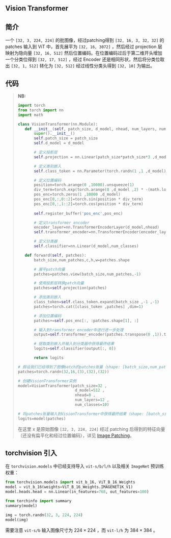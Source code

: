 ## Vision Transformer

## 简介

一个 `[32, 3, 224, 224]` 的批图像，经过patching得到 `[32, 16, 3, 32, 32]` 的 patches 输入到 ViT 中，首先展平为 `[32, 16, 3072]` ，然后经过 projection 层映射为隐向量 `[32, 16, 512]` 然后位置编码。在位置编码过后于第二维开头增加一个分类位得到 `[32, 17, 512]` ，经过 Encoder 还是相同形状，然后将分类位取出 `[32, 1, 512]` 转化为 `[32, 512]` 经过线性分类头得到 `[32, 10]` 为输出。

## 代码

>**NB:**
>
>```python
>import torch
>from torch import nn
>import math
>
>class VisionTransformer(nn.Module):
>    def __init__(self, patch_size, d_model, nhead, num_layers, num_classes):
>        super().__init__()
>        self.patch_size = patch_size
>        self.d_model = d_model
>
>        # 定义投影层
>        self.projection = nn.Linear(patch_size*patch_size*3 ,d_model)
>
>        # 定义类别嵌入
>        self.class_token = nn.Parameter(torch.randn(1 ,1 ,d_model))
>
>        # 定义位置编码
>        position=torch.arange(0 ,10000).unsqueeze(1)
>        div_term=torch.exp(torch.arange(0 ,d_model ,2) * -(math.log(10000.0) / d_model))
>        pos_enc=torch.zeros(1 ,10000 ,d_model)
>        pos_enc[0,:,0::2]=torch.sin(position * div_term)
>        pos_enc[0,:,1::2]=torch.cos(position * div_term)
>        
>        self.register_buffer('pos_enc',pos_enc)
>
>        # 定义transformer encoder
>        encoder_layer=nn.TransformerEncoderLayer(d_model,nhead)
>        self.transformer_encoder=nn.TransformerEncoder(encoder_layer,num_layers)
>
>        # 定义分类器
>        self.classifier=nn.Linear(d_model,num_classes)
>
>    def forward(self, patches):
>        batch_size,num_patches,c,h,w=patches.shape
>
>        # 展平patch向量
>        patches=patches.view(batch_size,num_patches,-1)
>
>        # 使用投影层转换patch向量
>        patches=self.projection(patches)
>
>        # 添加类别嵌入
>        class_token=self.class_token.expand(batch_size ,-1 ,-1)
>        patches=torch.cat([class_token ,patches] ,dim=1)
>
>        # 添加位置编码
>        patches+=self.pos_enc[:, :patches.shape[1], :]
>
>        # 输入到transformer encoder中进行进一步处理
>        output=self.transformer_encoder(patches.transpose(0 ,1)).transpose(0 ,1)
>
>        # 提取类别嵌入并输入到分类器中获得最终结果
>        logits=self.classifier(output[:, 0])
>
>        return logits
>
># 假设我们已经得到了图像batch的patches张量（shape: [batch_size,num_patches,c,h,w]）
>patches=torch.randn(32,16,(3),(32),(32))
>
># 创建VisionTransformer实例
>model=VisionTransformer(patch_size=32 ,
>                          d_model=512 ,
>                          nhead=8 ,
>                          num_layers=12 ,
>                          num_classes=10)
>
># 将patches张量输入到VisionTransformer中获得最终结果（shape: [batch_size,num_classes]）
>logits=model(patches)
>```
>
>在这里 x 是原始图像 `[32, 3, 224, 224]` 经过 patching 后得到的特征向量（还没有扁平化和经过位置编码），详见 [Image Patching](https://github.com/Aldenhovel/ai-conceptions/tree/main/CV/Image%20Patching)。

## torchvision 引入

在 `torchvision.models` 中已经支持导入 `vit-s/b/l/h` 以及相关 `ImageNet` 预训练权重：

```python
from torchvision.models import vit_b_16, ViT_B_16_Weights
model = vit_b_16(weights=ViT_B_16_Weights.IMAGENET1K_V1)
model.heads.head = nn.Linear(in_features=768, out_features=100)

from torchinfo import summary
summary(model)

img = torch.randn(32, 3, 224, 224)
model(img)
```

需要注意 `vit-s/b` 输入图像尺寸为 $224\times224$ ，而 `vit-l/h` 为 $384\times384$ 。